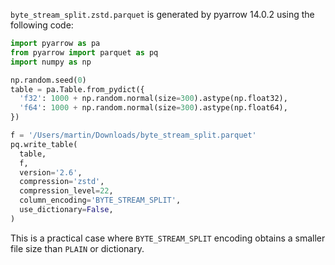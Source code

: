 `byte_stream_split.zstd.parquet` is generated by pyarrow 14.0.2 using the following code:

```python
import pyarrow as pa
from pyarrow import parquet as pq
import numpy as np

np.random.seed(0)
table = pa.Table.from_pydict({
  'f32': 1000 + np.random.normal(size=300).astype(np.float32),
  'f64': 1000 + np.random.normal(size=300).astype(np.float64),
})

f = '/Users/martin/Downloads/byte_stream_split.parquet'
pq.write_table(
  table,
  f,
  version='2.6',
  compression='zstd',
  compression_level=22,
  column_encoding='BYTE_STREAM_SPLIT',
  use_dictionary=False,
)
```

This is a practical case where `BYTE_STREAM_SPLIT` encoding obtains a smaller file size than `PLAIN` or dictionary.